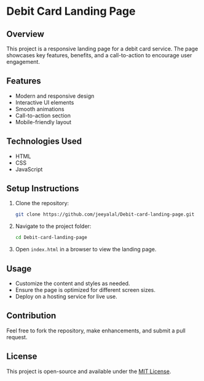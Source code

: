 # Debit Card Landing Page

## Overview
This project is a responsive landing page for a debit card service. The page showcases key features, benefits, and a call-to-action to encourage user engagement.

## Features
- Modern and responsive design
- Interactive UI elements
- Smooth animations
- Call-to-action section
- Mobile-friendly layout

## Technologies Used
- HTML
- CSS
- JavaScript

## Setup Instructions
1. Clone the repository:
   ```bash
   git clone https://github.com/jeeyalal/Debit-card-landing-page.git
   ```
2. Navigate to the project folder:
   ```bash
   cd Debit-card-landing-page
   ```
3. Open `index.html` in a browser to view the landing page.

## Usage
- Customize the content and styles as needed.
- Ensure the page is optimized for different screen sizes.
- Deploy on a hosting service for live use.

## Contribution
Feel free to fork the repository, make enhancements, and submit a pull request.

## License
This project is open-source and available under the [MIT License](LICENSE).
